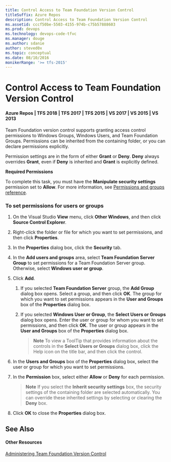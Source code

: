 ```yaml
---
title: Control Access to Team Foundation Version Control
titleSuffix: Azure Repos
description: Control Access to Team Foundation Version Control
ms.assetid: cccf50be-5503-4155-974b-c75b57888603
ms.prod: devops
ms.technology: devops-code-tfvc
ms.manager: douge
ms.author: sdanie
author: steved0x
ms.topic: conceptual
ms.date: 08/10/2016
monikerRange: '>= tfs-2015'
---
```



# Control Access to Team Foundation Version Control

#### Azure Repos | TFS 2018 | TFS 2017 | TFS 2015 | VS 2017 | VS 2015 | VS 2013

Team Foundation version control supports granting access control permissions to Windows Groups, Windows Users, and Team Foundation Groups. Permissions can be inherited from the containing folder, or you can declare permissions explicitly.

Permission settings are in the form of either **Grant** or **Deny**. **Deny** always overrides **Grant**, even if **Deny** is inherited and **Grant** is explicitly defined.

**Required Permissions**

To complete this task, you must have the **Manipulate security settings** permission set to **Allow**. For more information, see [Permissions and groups reference](../../organizations/security/permissions.md).

### To set permissions for users or groups

1.  On the Visual Studio **View** menu, click **Other Windows**, and then click **Source Control Explorer**.

2.  Right-click the folder or file for which you want to set permissions, and then click **Properties**.

3.  In the **Properties** dialog box, click the **Security** tab.

4.  In the **Add users and groups** area, select **Team Foundation Server Group** to set permissions for a Team Foundation Server group. Otherwise, select **Windows user or group**.

5.  Click **Add**.

    1.  If you selected **Team Foundation Server** group, the **Add Group** dialog box opens. Select a group, and then click **OK**. The group for which you want to set permissions appears in the **User and Groups** box of the **Properties** dialog box.

    2.  If you selected **Windows User or Group**, the **Select Users or Groups** dialog box opens. Enter the user or group for whom you want to set permissions, and then click **OK**. The user or group appears in the **User and Groups** box of the **Properties** dialog box.

		>**Note**
		>To view a ToolTip that provides information about the controls in the **Select Users or Groups** dialog box, click the Help icon on the title bar, and then click the control.

6.  In the **Users and Groups** box of the **Properties** dialog box, select the user or group for which you want to set permissions.

7.  In the **Permission** box, select either **Allow** or **Deny** for each permission.

    >**Note**
    >If you select the **Inherit security settings** box, the security settings of the containing folder are selected automatically. You can override these inherited settings by selecting or clearing the **Deny** box.

8.  Click **OK** to close the **Properties** dialog box.

## See Also

#### Other Resources

[Administering Team Foundation Version Control](administering-team-foundation-version-control.md)
